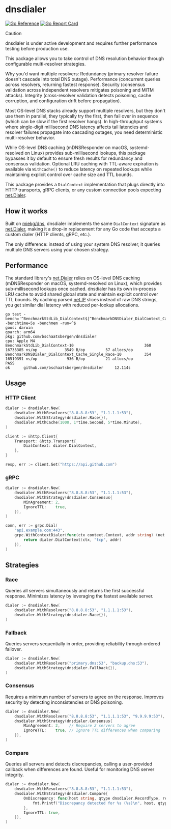 # dnsdialer

[![Go Reference](https://pkg.go.dev/badge/github.com/bschaatsbergen/dnsdialer.svg)](https://pkg.go.dev/github.com/bschaatsbergen/dnsdialer)
[![Go Report Card](https://goreportcard.com/badge/github.com/bschaatsbergen/dnsdialer)](https://goreportcard.com/report/bschaatsbergen/dnsdialer)

> [!CAUTION]
> dnsdialer is under active development and requires further performance testing before production use.

This package allows you to take control of DNS resolution behavior through configurable multi-resolver strategies.

Why you'd want multiple resolvers: Redundancy (primary resolver failure doesn't cascade into total DNS outage). Performance (concurrent queries across resolvers, returning fastest response). Security (consensus validation across independent resolvers mitigates poisoning and MITM attacks). Integrity (cross-resolver validation detects poisoning, cache corruption, and configuration drift before propagation).

Most OS-level DNS stacks already support multiple resolvers, but they don't use them in parallel, they typically try the first, then fail over in sequence (which can be slow if the first resolver hangs). In high-throughput systems where single-digit millisecond DNS latency affects tail latencies and resolver failures propagate into cascading outages, you need deterministic multi-resolver behavior.

While OS-level DNS caching (mDNSResponder on macOS, systemd-resolved on Linux) provides sub-millisecond lookups, this package bypasses it by default to ensure fresh results for redundancy and consensus validation. Optional LRU caching with TTL-aware expiration is available via `WithCache()` to reduce latency on repeated lookups while maintaining explicit control over cache size and TTL bounds.

This package provides a `DialContext` implementation that plugs directly into HTTP transports, gRPC clients, or any custom connection pools expecting [net.Dialer](https://pkg.go.dev/net#Dialer).

## How it works

Built on [miekg/dns](https://pkg.go.dev/github.com/miekg/dns), dnsdialer implements the same `DialContext` signature as [net.Dialer](https://pkg.go.dev/net#Dialer), making it a drop-in replacement for any Go code that accepts a custom dialer (HTTP clients, gRPC, etc.).

The only difference: instead of using your system DNS resolver, it queries multiple DNS servers using your chosen strategy.

## Performance

The standard library's [net.Dialer](https://pkg.go.dev/net#Dialer) relies on OS-level DNS caching (mDNSResponder on macOS, systemd-resolved on Linux), which provides sub-millisecond lookups once cached. dnsdialer has its own in-process LRU cache to avoid shared global state and maintain explicit control over TTL bounds. By caching parsed [net.IP](https://pkg.go.dev/net#IP) slices instead of raw DNS strings, you get similar dial latency with reduced per-lookup allocations.

```console
go test -bench='^BenchmarkStdLib_DialContext$|^BenchmarkDNSDialer_DialContext_Cache_Single_Race$' -benchtime=5s -benchmem -run=^$
goos: darwin
goarch: arm64
pkg: github.com/bschaatsbergen/dnsdialer
cpu: Apple M4
BenchmarkStdLib_DialContext-10                               360          16735385 ns/op            3549 B/op         57 allocs/op
BenchmarkDNSDialer_DialContext_Cache_Single_Race-10          354          16519391 ns/op             936 B/op         21 allocs/op
PASS
ok      github.com/bschaatsbergen/dnsdialer     12.114s
```

## Usage

### HTTP Client

```go
dialer := dnsdialer.New(
    dnsdialer.WithResolvers("8.8.8.8:53", "1.1.1.1:53"),
    dnsdialer.WithStrategy(dnsdialer.Race{}),
    dnsdialer.WithCache(1000, 1*time.Second, 5*time.Minute),
)

client := &http.Client{
    Transport: &http.Transport{
        DialContext: dialer.DialContext,
    },
}

resp, err := client.Get("https://api.github.com")
```

### gRPC

```go
dialer := dnsdialer.New(
    dnsdialer.WithResolvers("8.8.8.8:53", "1.1.1.1:53"),
    dnsdialer.WithStrategy(dnsdialer.Consensus{
        MinAgreement: 2,
        IgnoreTTL:    true,
    }),
)

conn, err := grpc.Dial(
    "api.example.com:443",
    grpc.WithContextDialer(func(ctx context.Context, addr string) (net.Conn, error) {
        return dialer.DialContext(ctx, "tcp", addr)
    }),
)
```

## Strategies

### Race

Queries all servers simultaneously and returns the first successful response.
Minimizes latency by leveraging the fastest available server.

```go
dialer := dnsdialer.New(
    dnsdialer.WithResolvers("8.8.8.8:53", "1.1.1.1:53"),
    dnsdialer.WithStrategy(dnsdialer.Race{}),
)
```

### Fallback

Queries servers sequentially in order, providing reliability through ordered failover.

```go
dialer := dnsdialer.New(
    dnsdialer.WithResolvers("primary.dns:53", "backup.dns:53"),
    dnsdialer.WithStrategy(dnsdialer.Fallback{}),
)
```

### Consensus

Requires a minimum number of servers to agree on the response.
Improves security by detecting inconsistencies or DNS poisoning.

```go
dialer := dnsdialer.New(
    dnsdialer.WithResolvers("8.8.8.8:53", "1.1.1.1:53", "9.9.9.9:53"),
    dnsdialer.WithStrategy(dnsdialer.Consensus{
        MinAgreement: 2,    // Require 2 servers to agree
        IgnoreTTL:    true, // Ignore TTL differences when comparing
    }),
)
```

### Compare

Queries all servers and detects discrepancies, calling a user-provided callback when differences are found.
Useful for monitoring DNS server integrity.

```go
dialer := dnsdialer.New(
    dnsdialer.WithResolvers("8.8.8.8:53", "1.1.1.1:53"),
    dnsdialer.WithStrategy(dnsdialer.Compare{
        OnDiscrepancy: func(host string, qtype dnsdialer.RecordType, results map[string][]dnsdialer.Record) {
            fmt.Printf("Discrepancy detected for %s (%s)\n", host, qtype)
        },
        IgnoreTTL: true,
    }),
)
```
